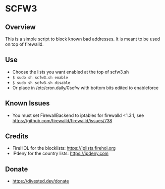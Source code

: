 SCFW3
=====

Overview
--------
This is a simple script to block known bad addresses.
It is meant to be used on top of firewalld.

Use
---
- Choose the lists you want enabled at the top of scfw3.sh
- `$ sudo sh scfw3.sh enable`
- `$ sudo sh scfw3.sh disable`
- Or place in /etc/cron.daily/0scfw with bottom bits edited to enableforce

Known Issues
------------
- You must set FirewallBackend to iptables for firewalld <1.3.1, see https://github.com/firewalld/firewalld/issues/738

Credits
-------
- FireHOL for the blocklists: https://iplists.firehol.org
- IPdeny for the country lists: https://ipdeny.com

Donate
-------
- https://divested.dev/donate
